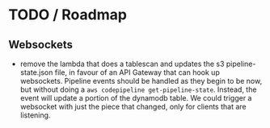 # TODO / Roadmap

## Websockets

* remove the lambda that does a tablescan and updates the s3 pipeline-state.json file, in favour of an API Gateway that can hook up websockets.  Pipeline events should be handled as they begin to be now, but without doing a `aws codepipeline get-pipeline-state`.  Instead, the event will update a portion of the dynamodb table.  We could trigger a websocket with just the piece that changed, only for clients that are listening.



